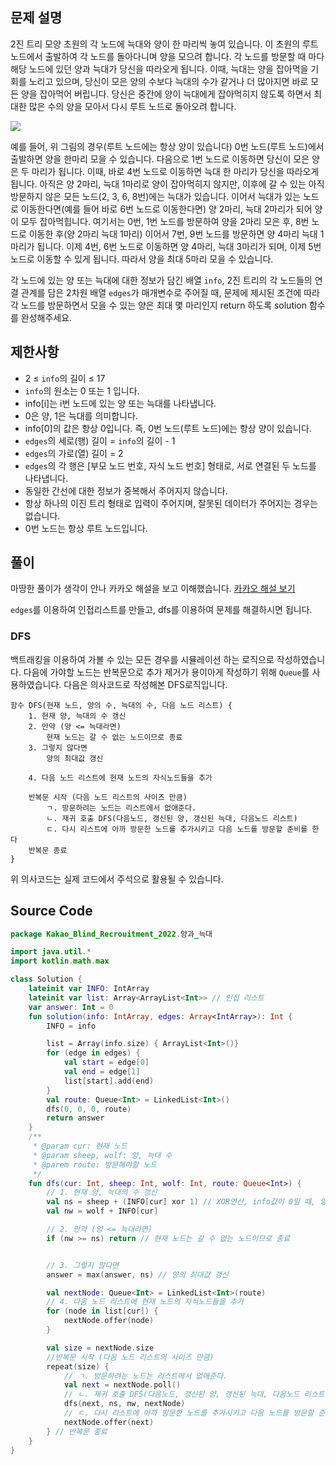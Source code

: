 ## 문제 설명
2진 트리 모양 초원의 각 노드에 늑대와 양이 한 마리씩 놓여 있습니다. 이 초원의 루트 노드에서 출발하여 각 노드를 돌아다니며 양을 모으려 합니다. 각 노드를 방문할 때 마다 해당 노드에 있던 양과 늑대가 당신을 따라오게 됩니다. 이때, 늑대는 양을 잡아먹을 기회를 노리고 있으며, 당신이 모은 양의 수보다 늑대의 수가 같거나 더 많아지면 바로 모든 양을 잡아먹어 버립니다. 당신은 중간에 양이 늑대에게 잡아먹히지 않도록 하면서 최대한 많은 수의 양을 모아서 다시 루트 노드로 돌아오려 합니다.

![](https://images.velog.io/images/blucky8649/post/dd1d0157-48b2-4b36-8756-239037be516f/image.png)

예를 들어, 위 그림의 경우(루트 노드에는 항상 양이 있습니다) 0번 노드(루트 노드)에서 출발하면 양을 한마리 모을 수 있습니다. 다음으로 1번 노드로 이동하면 당신이 모은 양은 두 마리가 됩니다. 이때, 바로 4번 노드로 이동하면 늑대 한 마리가 당신을 따라오게 됩니다. 아직은 양 2마리, 늑대 1마리로 양이 잡아먹히지 않지만, 이후에 갈 수 있는 아직 방문하지 않은 모든 노드(2, 3, 6, 8번)에는 늑대가 있습니다. 이어서 늑대가 있는 노드로 이동한다면(예를 들어 바로 6번 노드로 이동한다면) 양 2마리, 늑대 2마리가 되어 양이 모두 잡아먹힙니다. 여기서는 0번, 1번 노드를 방문하여 양을 2마리 모은 후, 8번 노드로 이동한 후(양 2마리 늑대 1마리) 이어서 7번, 9번 노드를 방문하면 양 4마리 늑대 1마리가 됩니다. 이제 4번, 6번 노드로 이동하면 양 4마리, 늑대 3마리가 되며, 이제 5번 노드로 이동할 수 있게 됩니다. 따라서 양을 최대 5마리 모을 수 있습니다.

각 노드에 있는 양 또는 늑대에 대한 정보가 담긴 배열 `info`, 2진 트리의 각 노드들의 연결 관계를 담은 2차원 배열 `edges`가 매개변수로 주어질 때, 문제에 제시된 조건에 따라 각 노드를 방문하면서 모을 수 있는 양은 최대 몇 마리인지 return 하도록 solution 함수를 완성해주세요.

## 제한사항
* 2 ≤ `info`의 길이 ≤ 17
* `info`의 원소는 0 또는 1 입니다.
* info[i]는 i번 노드에 있는 양 또는 늑대를 나타냅니다.
* 0은 양, 1은 늑대를 의미합니다.
* info[0]의 값은 항상 0입니다. 즉, 0번 노드(루트 노드)에는 항상 양이 있습니다.
* `edges`의 세로(행) 길이 = `info`의 길이 - 1
* `edges`의 가로(열) 길이 = 2
* `edges`의 각 행은 [부모 노드 번호, 자식 노드 번호] 형태로, 서로 연결된 두 노드를 나타냅니다.
* 동일한 간선에 대한 정보가 중복해서 주어지지 않습니다.
* 항상 하나의 이진 트리 형태로 입력이 주어지며, 잘못된 데이터가 주어지는 경우는 없습니다.
* 0번 노드는 항상 루트 노드입니다.

## 풀이
마땅한 풀이가 생각이 안나 카카오 해설을 보고 이해했습니다.
[카카오 해설 보기](https://tech.kakao.com/2022/01/14/2022-kakao-recruitment-round-1/)

`edges`를 이용하여 인접리스트를 만들고, dfs를 이용하여 문제를 해결하시면 됩니다.

### DFS
백트래킹을 이용하여 가볼 수 있는 모든 경우를 시뮬레이션 하는 로직으로 작성하였습니다. 다음에 가야할 노드는 반복문으로 추가 제거가 용이아게 작성하기 위해 `Queue`를 사용하였습니다. 다음은 의사코드로 작성해본 DFS로직입니다.
```
함수 DFS(현재 노드, 양의 수, 늑대의 수, 다음 노드 리스트) {
	1. 현재 양, 늑대의 수 갱신
    2. 만약 (양 <= 늑대라면)
    	현재 노드는 갈 수 없는 노드이므로 종료
    3. 그렇지 않다면
    	양의 최대값 갱신
	
    4. 다음 노드 리스트에 현재 노드의 자식노드들을 추가
    
    반복문 시작 (다음 노드 리스트의 사이즈 만큼)
    	ㄱ. 방문하려는 노드는 리스트에서 없애준다.
        ㄴ. 재귀 호출 DFS(다음노드, 갱신된 양, 갱신된 늑대, 다음노드 리스트)
        ㄷ. 다시 리스트에 아까 방문한 노드를 추가시키고 다음 노드를 방문할 준비를 한다
    반복문 종료
}
```
위 의사코드는 실제 코드에서 주석으로 활용될 수 있습니다.

## Source Code
```kotlin
package Kakao_Blind_Recrouitment_2022.양과_늑대

import java.util.*
import kotlin.math.max

class Solution {
    lateinit var INFO: IntArray
    lateinit var list: Array<ArrayList<Int>> // 인접 리스트
    var answer: Int = 0
    fun solution(info: IntArray, edges: Array<IntArray>): Int {
        INFO = info

        list = Array(info.size) { ArrayList<Int>()}
        for (edge in edges) {
            val start = edge[0]
            val end = edge[1]
            list[start].add(end)
        }
        val route: Queue<Int> = LinkedList<Int>()
        dfs(0, 0, 0, route)
        return answer
    }
    /**
     * @param cur: 현재 노드
     * @param sheep, wolf: 양, 늑대 수
     * @parem route: 방문해야할 노드
     */
    fun dfs(cur: Int, sheep: Int, wolf: Int, route: Queue<Int>) {
        // 1. 현재 양, 늑대의 수 갱신
        val ns = sheep + (INFO[cur] xor 1) // XOR연산, info값이 0일 때, 양의 개수 1 증가
        val nw = wolf + INFO[cur]

        // 2. 만약 (양 <= 늑대라면)
        if (nw >= ns) return // 현재 노드는 갈 수 없는 노드이므로 종료


        // 3. 그렇지 않다면
        answer = max(answer, ns) // 양의 최대값 갱신

        val nextNode: Queue<Int> = LinkedList<Int>(route)
        // 4. 다음 노드 리스트에 현재 노드의 자식노드들을 추가
        for (node in list[cur]) {
            nextNode.offer(node)
        }

        val size = nextNode.size
        //반복문 시작 (다음 노드 리스트의 사이즈 만큼)
        repeat(size) {
            // ㄱ. 방문하려는 노드는 리스트에서 없애준다.
            val next = nextNode.poll()
            // ㄴ. 재귀 호출 DFS(다음노드, 갱신된 양, 갱신된 늑대, 다음노드 리스트)
            dfs(next, ns, nw, nextNode)
            // ㄷ. 다시 리스트에 아까 방문한 노드를 추가시키고 다음 노드를 방문할 준비를 한다
            nextNode.offer(next)
        } // 반복문 종료
    }
}
```

